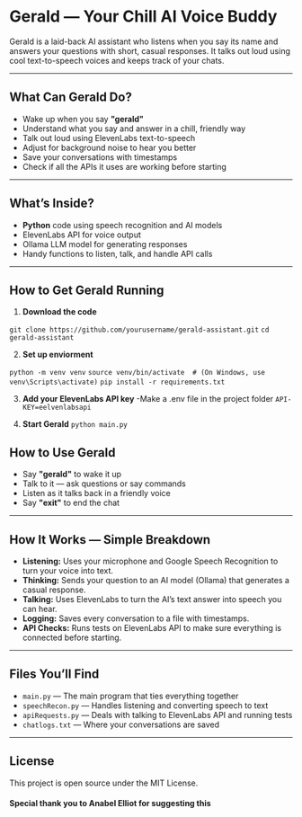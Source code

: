 # Gerald — Your Chill AI Voice Buddy

Gerald is a laid-back AI assistant who listens when you say its name and answers your questions with short, casual responses. It talks out loud using cool text-to-speech voices and keeps track of your chats.

---

## What Can Gerald Do?

- Wake up when you say **"gerald"**
- Understand what you say and answer in a chill, friendly way
- Talk out loud using ElevenLabs text-to-speech
- Adjust for background noise to hear you better
- Save your conversations with timestamps
- Check if all the APIs it uses are working before starting

---

## What’s Inside?

- **Python** code using speech recognition and AI models
- ElevenLabs API for voice output
- Ollama LLM model for generating responses
- Handy functions to listen, talk, and handle API calls

---

## How to Get Gerald Running

1. **Download the code**
 
```git clone https://github.com/yourusername/gerald-assistant.git```
```cd gerald-assistant```

2. **Set up enviorment**

```python -m venv venv```
```source venv/bin/activate  # (On Windows, use venv\Scripts\activate)```
```pip install -r requirements.txt```

3. **Add your ElevenLabs API key**
-Make a .env file in the project folder
```API-KEY=eelvenlabsapi```

4. **Start Gerald**
```python main.py```

## How to Use Gerald

- Say **"gerald"** to wake it up  
- Talk to it — ask questions or say commands  
- Listen as it talks back in a friendly voice  
- Say **"exit"** to end the chat  

---

## How It Works — Simple Breakdown

- **Listening:** Uses your microphone and Google Speech Recognition to turn your voice into text.  
- **Thinking:** Sends your question to an AI model (Ollama) that generates a casual response.  
- **Talking:** Uses ElevenLabs to turn the AI’s text answer into speech you can hear.  
- **Logging:** Saves every conversation to a file with timestamps.  
- **API Checks:** Runs tests on ElevenLabs API to make sure everything is connected before starting.  

---

## Files You’ll Find

- `main.py` — The main program that ties everything together  
- `speechRecon.py` — Handles listening and converting speech to text  
- `apiRequests.py` — Deals with talking to ElevenLabs API and running tests  
- `chatlogs.txt` — Where your conversations are saved  

---

## License

This project is open source under the MIT License.


#### Special thank you to Anabel Elliot for suggesting this
